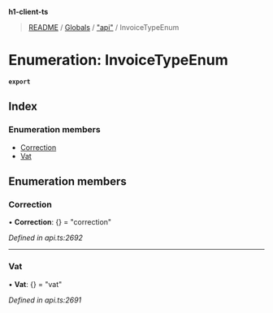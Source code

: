 **h1-client-ts**

> [README](../README.md) / [Globals](../globals.md) / ["api"](../modules/_api_.md) / InvoiceTypeEnum

# Enumeration: InvoiceTypeEnum

**`export`** 

## Index

### Enumeration members

* [Correction](_api_.invoicetypeenum.md#correction)
* [Vat](_api_.invoicetypeenum.md#vat)

## Enumeration members

### Correction

•  **Correction**: {} = "correction"

*Defined in api.ts:2692*

___

### Vat

•  **Vat**: {} = "vat"

*Defined in api.ts:2691*
